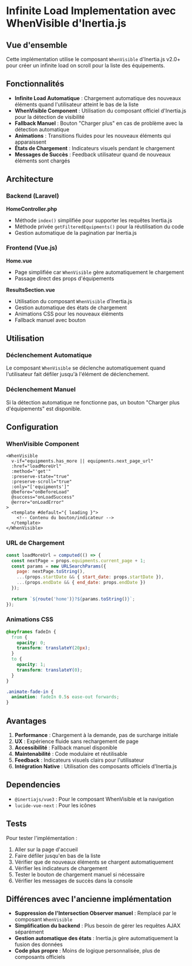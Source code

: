 # Infinite Load Implementation avec WhenVisible d'Inertia.js

## Vue d'ensemble

Cette implémentation utilise le composant `WhenVisible` d'Inertia.js v2.0+ pour créer un infinite load on scroll pour la liste des équipements.

## Fonctionnalités

- **Infinite Load Automatique** : Chargement automatique des nouveaux éléments quand l'utilisateur atteint le bas de la liste
- **WhenVisible Component** : Utilisation du composant officiel d'Inertia.js pour la détection de visibilité
- **Fallback Manuel** : Bouton "Charger plus" en cas de problème avec la détection automatique
- **Animations** : Transitions fluides pour les nouveaux éléments qui apparaissent
- **États de Chargement** : Indicateurs visuels pendant le chargement
- **Messages de Succès** : Feedback utilisateur quand de nouveaux éléments sont chargés

## Architecture

### Backend (Laravel)

**HomeController.php**
- Méthode `index()` simplifiée pour supporter les requêtes Inertia.js
- Méthode privée `getFilteredEquipments()` pour la réutilisation du code
- Gestion automatique de la pagination par Inertia.js

### Frontend (Vue.js)

**Home.vue**
- Page simplifiée car `WhenVisible` gère automatiquement le chargement
- Passage direct des props d'équipements

**ResultsSection.vue**
- Utilisation du composant `WhenVisible` d'Inertia.js
- Gestion automatique des états de chargement
- Animations CSS pour les nouveaux éléments
- Fallback manuel avec bouton

## Utilisation

### Déclenchement Automatique

Le composant `WhenVisible` se déclenche automatiquement quand l'utilisateur fait défiler jusqu'à l'élément de déclenchement.

### Déclenchement Manuel

Si la détection automatique ne fonctionne pas, un bouton "Charger plus d'équipements" est disponible.

## Configuration

### WhenVisible Component

```vue
<WhenVisible
  v-if="equipments.has_more || equipments.next_page_url"
  :href="loadMoreUrl"
  :method="'get'"
  :preserve-state="true"
  :preserve-scroll="true"
  :only="['equipments']"
  @before="onBeforeLoad"
  @success="onLoadSuccess"
  @error="onLoadError"
>
  <template #default="{ loading }">
    <!-- Contenu du bouton/indicateur -->
  </template>
</WhenVisible>
```

### URL de Chargement

```javascript
const loadMoreUrl = computed(() => {
  const nextPage = props.equipments.current_page + 1;
  const params = new URLSearchParams({
    page: nextPage.toString(),
    ...(props.startDate && { start_date: props.startDate }),
    ...(props.endDate && { end_date: props.endDate })
  });
  
  return `${route('home')}?${params.toString()}`;
});
```

### Animations CSS

```css
@keyframes fadeIn {
  from {
    opacity: 0;
    transform: translateY(20px);
  }
  to {
    opacity: 1;
    transform: translateY(0);
  }
}

.animate-fade-in {
  animation: fadeIn 0.5s ease-out forwards;
}
```

## Avantages

1. **Performance** : Chargement à la demande, pas de surcharge initiale
2. **UX** : Expérience fluide sans rechargement de page
3. **Accessibilité** : Fallback manuel disponible
4. **Maintenabilité** : Code modulaire et réutilisable
5. **Feedback** : Indicateurs visuels clairs pour l'utilisateur
6. **Intégration Native** : Utilisation des composants officiels d'Inertia.js

## Dependencies

- `@inertiajs/vue3` : Pour le composant WhenVisible et la navigation
- `lucide-vue-next` : Pour les icônes

## Tests

Pour tester l'implémentation :

1. Aller sur la page d'accueil
2. Faire défiler jusqu'en bas de la liste
3. Vérifier que de nouveaux éléments se chargent automatiquement
4. Vérifier les indicateurs de chargement
5. Tester le bouton de chargement manuel si nécessaire
6. Vérifier les messages de succès dans la console

## Différences avec l'ancienne implémentation

- **Suppression de l'Intersection Observer manuel** : Remplacé par le composant `WhenVisible`
- **Simplification du backend** : Plus besoin de gérer les requêtes AJAX séparément
- **Gestion automatique des états** : Inertia.js gère automatiquement la fusion des données
- **Code plus propre** : Moins de logique personnalisée, plus de composants officiels 